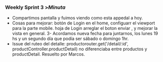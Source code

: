 ### Weekly Sprint 3 >_Minuta_

- Compartimos pantalla y fuimos viendo como esta appedal a hoy.
- Cosas para mejorar: botón de Login en el home, configuarr el viewport para la parte mobile. hoja de Login arreglar el boton enviar , y mejorar la vista en general. 3- Acordamos nueva fecha para juntarnos, los lunes 19 hs y un segundo día que podía ser sábado o domingo 1hr.
- Issue del ruteo del detalle:
  productorouter.get('/detail/:id', productController.productDetail) no diferenciaba entre productos y productDetail.
  Resuelto por Marcos.
